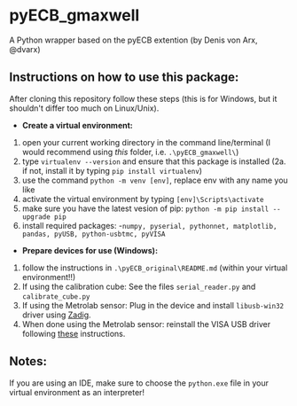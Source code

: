 # pyECB_gmaxwell
A Python wrapper based on the pyECB extention (by Denis von Arx, @dvarx)

## Instructions on how to use this package:
After cloning this repository follow these steps (this is for Windows, but it shouldn't differ too much on Linux/Unix).
* **Create a virtual environment:**
1. open your current working directory in the command line/terminal (I would recommend using _this_ folder, i.e. `.\pyECB_gmaxwell\`)
2. type `virtualenv --version` and ensure that this package is installed
  (2a. if not, install it by typing `pip install virtualenv`)
3. use the command `python -m venv [env]`, replace env with any name you like
4. activate the virtual environment by typing `[env]\Scripts\activate`
5. make sure you have the latest vesion of pip: `python -m pip install --upgrade pip`
6. install required packages: 
  -`numpy, pyserial, pythonnet, matplotlib, pandas, pyUSB, python-usbtmc, pyVISA`

* **Prepare devices for use (Windows):**
1. follow the instructions in `.\pyECB_original\README.md` (within your virtual environment!!)
2. If using the calibration cube: See the files `serial_reader.py` and `calibrate_cube.py`
3. If using the Metrolab sensor: Plug in the device and install `libusb-win32` driver using [Zadig](https://zadig.akeo.ie/).
4. When done using the Metrolab sensor: reinstall the VISA USB driver following [these](https://knowledge.ni.com/KnowledgeArticleDetails?id=kA00Z0000019La2SAE&l=en-US) instructions.

## Notes:
If you are using an IDE, make sure to choose the `python.exe` file in your virtual environment as an interpreter!

